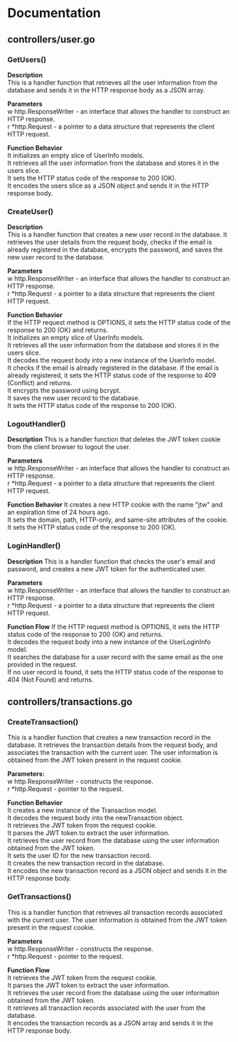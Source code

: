 # Documentation
## controllers/user.go
### GetUsers()
**Description**  
This is a handler function that retrieves all the user information from the database and sends it in the HTTP response body as a JSON array.

**Parameters**  
w http.ResponseWriter - an interface that allows the handler to construct an HTTP response.  
r *http.Request - a pointer to a data structure that represents the client HTTP request.  
  
**Function Behavior**  
It initializes an empty slice of UserInfo models.  
It retrieves all the user information from the database and stores it in the users slice.  
It sets the HTTP status code of the response to 200 (OK).  
It encodes the users slice as a JSON object and sends it in the HTTP response body.  
  
### CreateUser()  
**Description**  
This is a handler function that creates a new user record in the database. It retrieves the user details from the request body, checks if the email is already registered in the database, encrypts the password, and saves the new user record to the database.  

**Parameters**  
w http.ResponseWriter - an interface that allows the handler to construct an HTTP response.  
r *http.Request - a pointer to a data structure that represents the client HTTP request.  

**Function Behavior**   
If the HTTP request method is OPTIONS, it sets the HTTP status code of the response to 200 (OK) and returns.  
It initializes an empty slice of UserInfo models.  
It retrieves all the user information from the database and stores it in the users slice.  
It decodes the request body into a new instance of the UserInfo model.  
It checks if the email is already registered in the database. If the email is already registered, it sets the HTTP status code of the response to 409 (Conflict) and returns.  
It encrypts the password using bcrypt.  
It saves the new user record to the database.  
It sets the HTTP status code of the response to 200 (OK).  

### LogoutHandler() 
**Description**
This is a handler function that deletes the JWT token cookie from the client browser to logout the user.

**Parameters**  
w http.ResponseWriter - an interface that allows the handler to construct an HTTP response.  
r *http.Request - a pointer to a data structure that represents the client HTTP request.  
  
**Function Behavior**
It creates a new HTTP cookie with the name "jtw" and an expiration time of 24 hours ago.  
It sets the domain, path, HTTP-only, and same-site attributes of the cookie.  
It sets the HTTP status code of the response to 200 (OK).  

### LoginHandler()
**Description**
This is a handler function that checks the user's email and password, and creates a new JWT token for the authenticated user.

**Parameters**  
w http.ResponseWriter - an interface that allows the handler to construct an HTTP response.  
r *http.Request - a pointer to a data structure that represents the client HTTP request.  
  
**Function Flow**
If the HTTP request method is OPTIONS, it sets the HTTP status code of the response to 200 (OK) and returns.  
It decodes the request body into a new instance of the UserLoginInfo model.  
It searches the database for a user record with the same email as the one provided in the request.  
If no user record is found, it sets the HTTP status code of the response to 404 (Not Found) and returns.    
  
## controllers/transactions.go
### CreateTransaction()
This is a handler function that creates a new transaction record in the database. It retrieves the transaction details from the request body, and associates the transaction with the current user. The user information is obtained from the JWT token present in the request cookie.
 
**Parameters:**  
w http.ResponseWriter - constructs the response.   
r *http.Request - pointer to the request.   

**Function Behavior**   
It creates a new instance of the Transaction model.  
It decodes the request body into the newTransaction object.  
It retrieves the JWT token from the request cookie.  
It parses the JWT token to extract the user information.  
It retrieves the user record from the database using the user information obtained from the JWT token.  
It sets the user ID for the new transaction record.  
It creates the new transaction record in the database.  
It encodes the new transaction record as a JSON object and sends it in the HTTP response body.  
  
### GetTransactions()
This is a handler function that retrieves all transaction records associated with the current user. The user information is obtained from the JWT token present in the request cookie.

**Parameters**  
w http.ResponseWriter - constructs the response.  
r *http.Request - pointer to the request.  

**Function Flow**   
It retrieves the JWT token from the request cookie.  
It parses the JWT token to extract the user information.  
It retrieves the user record from the database using the user information obtained from the JWT token.  
It retrieves all transaction records associated with the user from the database.  
It encodes the transaction records as a JSON array and sends it in the HTTP response body.  
